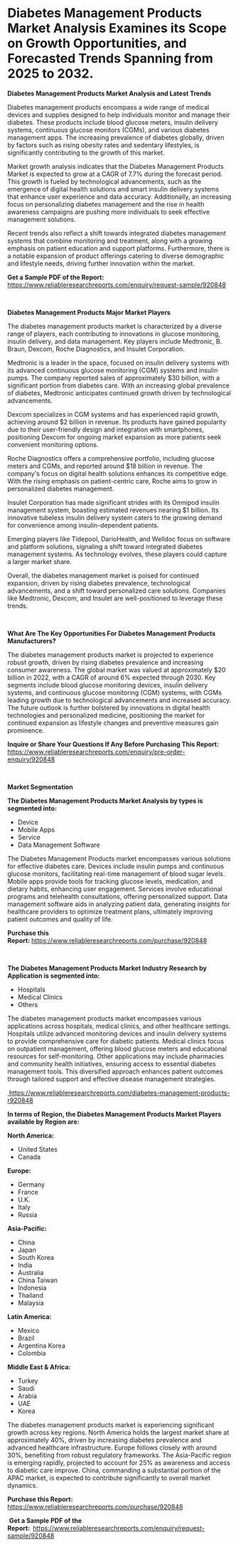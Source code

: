 <p><h1>Diabetes Management Products Market Analysis Examines its Scope on Growth Opportunities, and Forecasted Trends Spanning from 2025 to 2032.</h1></p><p><strong>Diabetes Management Products Market Analysis and Latest Trends</strong></p>
<p><p>Diabetes management products encompass a wide range of medical devices and supplies designed to help individuals monitor and manage their diabetes. These products include blood glucose meters, insulin delivery systems, continuous glucose monitors (CGMs), and various diabetes management apps. The increasing prevalence of diabetes globally, driven by factors such as rising obesity rates and sedentary lifestyles, is significantly contributing to the growth of this market.</p><p>Market growth analysis indicates that the Diabetes Management Products Market is expected to grow at a CAGR of 7.7% during the forecast period. This growth is fueled by technological advancements, such as the emergence of digital health solutions and smart insulin delivery systems that enhance user experience and data accuracy. Additionally, an increasing focus on personalizing diabetes management and the rise in health awareness campaigns are pushing more individuals to seek effective management solutions. </p><p>Recent trends also reflect a shift towards integrated diabetes management systems that combine monitoring and treatment, along with a growing emphasis on patient education and support platforms. Furthermore, there is a notable expansion of product offerings catering to diverse demographic and lifestyle needs, driving further innovation within the market.</p></p>
<p><strong>Get a Sample PDF of the Report:&nbsp;</strong> <a href="https://www.reliableresearchreports.com/enquiry/request-sample/920848?utm_campaign=3029&utm_medium=2&utm_source=Github&utm_content=ia&utm_term=17042025&utm_id=diabetes-management-products">https://www.reliableresearchreports.com/enquiry/request-sample/920848</a></p>
<p>&nbsp;</p>
<p><strong>Diabetes Management Products Major Market Players</strong></p>
<p><p>The diabetes management products market is characterized by a diverse range of players, each contributing to innovations in glucose monitoring, insulin delivery, and data management. Key players include Medtronic, B. Braun, Dexcom, Roche Diagnostics, and Insulet Corporation.</p><p>Medtronic is a leader in the space, focused on insulin delivery systems with its advanced continuous glucose monitoring (CGM) systems and insulin pumps. The company reported sales of approximately $30 billion, with a significant portion from diabetes care. With an increasing global prevalence of diabetes, Medtronic anticipates continued growth driven by technological advancements.</p><p>Dexcom specializes in CGM systems and has experienced rapid growth, achieving around $2 billion in revenue. Its products have gained popularity due to their user-friendly design and integration with smartphones, positioning Dexcom for ongoing market expansion as more patients seek convenient monitoring options.</p><p>Roche Diagnostics offers a comprehensive portfolio, including glucose meters and CGMs, and reported around $18 billion in revenue. The company's focus on digital health solutions enhances its competitive edge. With the rising emphasis on patient-centric care, Roche aims to grow in personalized diabetes management.</p><p>Insulet Corporation has made significant strides with its Omnipod insulin management system, boasting estimated revenues nearing $1 billion. Its innovative tubeless insulin delivery system caters to the growing demand for convenience among insulin-dependent patients. </p><p>Emerging players like Tidepool, DarioHealth, and Welldoc focus on software and platform solutions, signaling a shift toward integrated diabetes management systems. As technology evolves, these players could capture a larger market share.</p><p>Overall, the diabetes management market is poised for continued expansion, driven by rising diabetes prevalence, technological advancements, and a shift toward personalized care solutions. Companies like Medtronic, Dexcom, and Insulet are well-positioned to leverage these trends.</p></p>
<p>&nbsp;</p>
<p><strong>What Are The Key Opportunities For Diabetes Management Products Manufacturers?</strong></p>
<p><p>The diabetes management products market is projected to experience robust growth, driven by rising diabetes prevalence and increasing consumer awareness. The global market was valued at approximately $20 billion in 2022, with a CAGR of around 6% expected through 2030. Key segments include blood glucose monitoring devices, insulin delivery systems, and continuous glucose monitoring (CGM) systems, with CGMs leading growth due to technological advancements and increased accuracy. The future outlook is further bolstered by innovations in digital health technologies and personalized medicine, positioning the market for continued expansion as lifestyle changes and preventive measures gain prominence.</p></p>
<p><strong>Inquire or Share Your Questions If Any Before Purchasing This Report:</strong> <a href="https://www.reliableresearchreports.com/enquiry/pre-order-enquiry/920848?utm_campaign=3029&utm_medium=2&utm_source=Github&utm_content=ia&utm_term=17042025&utm_id=diabetes-management-products">https://www.reliableresearchreports.com/enquiry/pre-order-enquiry/920848</a></p>
<p>&nbsp;</p>
<p><strong>Market Segmentation</strong></p>
<p><strong>The Diabetes Management Products Market Analysis by types is segmented into:</strong></p>
<p><ul><li>Device</li><li>Mobile Apps</li><li>Service</li><li>Data Management Software</li></ul></p>
<p><p>The Diabetes Management Products market encompasses various solutions for effective diabetes care. Devices include insulin pumps and continuous glucose monitors, facilitating real-time management of blood sugar levels. Mobile apps provide tools for tracking glucose levels, medication, and dietary habits, enhancing user engagement. Services involve educational programs and telehealth consultations, offering personalized support. Data management software aids in analyzing patient data, generating insights for healthcare providers to optimize treatment plans, ultimately improving patient outcomes and quality of life.</p></p>
<p><strong>Purchase this Report:&nbsp;</strong><a href="https://www.reliableresearchreports.com/purchase/920848?utm_campaign=3029&utm_medium=2&utm_source=Github&utm_content=ia&utm_term=17042025&utm_id=diabetes-management-products">https://www.reliableresearchreports.com/purchase/920848</a></p>
<p>&nbsp;</p>
<p><strong>The Diabetes Management Products Market Industry Research by Application is segmented into:</strong></p>
<p><ul><li>Hospitals</li><li>Medical Clinics</li><li>Others</li></ul></p>
<p><p>The diabetes management products market encompasses various applications across hospitals, medical clinics, and other healthcare settings. Hospitals utilize advanced monitoring devices and insulin delivery systems to provide comprehensive care for diabetic patients. Medical clinics focus on outpatient management, offering blood glucose meters and educational resources for self-monitoring. Other applications may include pharmacies and community health initiatives, ensuring access to essential diabetes management tools. This diversified approach enhances patient outcomes through tailored support and effective disease management strategies.</p></p>
<p><a href="https://www.reliableresearchreports.com/diabetes-management-products-r920848?utm_campaign=3029&utm_medium=2&utm_source=Github&utm_content=ia&utm_term=17042025&utm_id=diabetes-management-products">&nbsp;https://www.reliableresearchreports.com/diabetes-management-products-r920848</a></p>
<p><strong>In terms of Region, the Diabetes Management Products Market Players available by Region are:</strong></p>
<p>
    <p> <strong> North America: </strong>
        <ul>
            <li>United States</li>
            <li>Canada</li>
        </ul>
        </p> 
    <p> <strong> Europe: </strong>
        <ul>
            <li>Germany</li>
            <li>France</li>
            <li>U.K.</li>
            <li>Italy</li>
            <li>Russia</li>
        </ul>
        </p> 
    <p> <strong> Asia-Pacific: </strong>
        <ul>
            <li>China</li>
            <li>Japan</li>
            <li>South Korea</li>
            <li>India</li>
            <li>Australia</li>
            <li>China Taiwan</li>
            <li>Indonesia</li>
            <li>Thailand</li>
            <li>Malaysia</li>
        </ul>
        </p> 
    <p> <strong> Latin America: </strong>
        <ul>
            <li>Mexico</li>
            <li>Brazil</li>
            <li>Argentina Korea</li>
            <li>Colombia</li>
        </ul>
        </p> 
    <p> <strong> Middle East & Africa: </strong>
        <ul>
            <li>Turkey</li>
            <li>Saudi</li>
            <li>Arabia</li>
            <li>UAE</li>
            <li>Korea</li>
        </ul>
    </p>
    </p>
<p><p>The diabetes management products market is experiencing significant growth across key regions. North America holds the largest market share at approximately 40%, driven by increasing diabetes prevalence and advanced healthcare infrastructure. Europe follows closely with around 30%, benefiting from robust regulatory frameworks. The Asia-Pacific region is emerging rapidly, projected to account for 25% as awareness and access to diabetic care improve. China, commanding a substantial portion of the APAC market, is expected to contribute significantly to overall market dynamics.</p></p>
<p><strong>Purchase this Report: </strong><a href="https://www.reliableresearchreports.com/purchase/920848?utm_campaign=3029&utm_medium=2&utm_source=Github&utm_content=ia&utm_term=17042025&utm_id=diabetes-management-products">https://www.reliableresearchreports.com/purchase/920848</a></p>
<p>&nbsp;<strong>Get a Sample PDF of the Report:&nbsp;&nbsp;</strong><a href="https://www.reliableresearchreports.com/enquiry/request-sample/920848?utm_campaign=3029&utm_medium=2&utm_source=Github&utm_content=ia&utm_term=17042025&utm_id=diabetes-management-products">https://www.reliableresearchreports.com/enquiry/request-sample/920848</a></p>
<p><strong></strong></p>
<p><p></p><p></p><p></p></p>